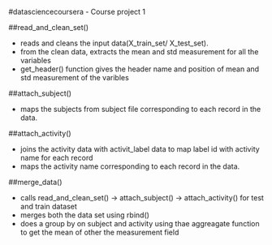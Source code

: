 #datasciencecoursera - Course project 1

##read_and_clean_set()

- reads and cleans the input data(X_train_set/ X_test_set).
- from the clean data, extracts the mean and std measurement for all the variables
- get_header() function gives the header name and position of mean and std measurement of the varibles 

##attach_subject()

- maps the subjects from subject file corresponding to each record in the data.

##attach_activity()

- joins the activity data with activit_label data to map label id with activity name for each record
- maps the activity name corresponding to each record in the data.

##merge_data()
- calls read_and_clean_set() -> attach_subject() -> attach_activity() for test and train dataset
- merges both the data set using rbind()
- does a group by on subject and activity using thae aggreagate function to get the mean of other the measurement field
